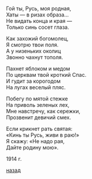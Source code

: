 Гой ты, Русь, моя родная,  
Хаты — в ризах образа…  
Не видать конца и края —  
Только синь сосет глаза.  

Как захожий богомолец,  
Я смотрю твои поля.  
А у низеньких околиц  
Звонно чахнут тополя.  

Пахнет яблоком и медом  
По церквам твой кроткий Спас.  
И гудит за корогодом  
На лугах веселый пляс.  

Побегу по мятой стежке  
На приволь зеленых лех,  
Мне навстречу, как сережки,  
Прозвенит девичий смех.  

Если крикнет рать святая:  
«Кинь ты Русь, живи в раю!»  
Я скажу: «Не надо рая,  
Дайте родину мою».  

1914 г.  

[назад](../index.md)